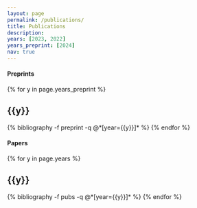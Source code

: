 ```yaml
---
layout: page
permalink: /publications/
title: Publications
description:
years: [2023, 2022]
years_preprint: [2024]
nav: true
---
```


<!-- , 2020, 2019, 2018, 2017, 2016 -->

#### Preprints

<div class="publications">

{% for y in page.years_preprint %}

<h2 class="year">{{y}}</h2>
{% bibliography -f preprint -q @*[year={{y}}]* %}
{% endfor %}

</div>

<!-- <details>
<summary>Preprints</summary> -->
<!-- <div>

{% for y in page.years %}
  {% bibliography -f preprint -q @*[year={{y}}]* %}
{% endfor %}

</div> -->
<!-- </details> -->

<!-- #### Books

<div class="publications">

{% for y in page.years %}
  {% bibliography -f books -q @*[year={{y}}]* %}
{% endfor %}

</div> -->

#### Papers

<div class="publications">

{% for y in page.years %}

  <h2 class="year">{{y}}</h2>
  {% bibliography -f pubs -q @*[year={{y}}]* %}
{% endfor %}

</div>

<!-- #### Preprints and submissions -->

<!-- 1. Pooladian, A-A., and Niles-Weed, J. "Entropic estimation of optimal transport maps" (2021) [<a href="https://arxiv.org/pdf/2109.12004.pdf">PDF</a>] -->
<!--

#### Conference papers

1. Pooladian, A-A.\*, Finlay, C., Hoheisel, T., and Oberman, A. "A principled approach for generating adversarial images under non-smooth dissimilarity metrics", in _23rd International Conference on Artificial Intelligence and Statistics (AISTATS 2020)_. [<a href="https://github.com/APooladian/FarkasLayers">Github</a>] [<a href="https://arxiv.org/pdf/1908.01667.pdf">PDF</a>]
2. Finaly C.\*, Pooladian, A-A.\*, and Oberman, A., " The LogBarrier Adversarial Attack: Making effective use of decision boundary information", in _IEEE International Conference on Computer Vision (ICCV 2019)_ [<a href="https://github.com/cfinlay/logbarrier">Github</a>] [<a href="https://arxiv.org/pdf/1903.10396.pdf">PDF</a>]

#### Workshop papers

1. Finlay, C.\*, Gerolin, A.\*, Oberman, A., Pooladian A-A.\* (alphabetical) "Learning normalizing flows from Entropy-Kantorovich potentials", in _ICML workshop on Invertible Neural Networks, Normalizing Flows, and Explicit Likelihood Models (INNF+ 2020)_, with contributing talk, [<a href="https://arxiv.org/pdf/2006.06033.pdf">PDF</a>]

#### Journal articles

1. Hoheisel, T., Pablos, B., Pooladian, A-A., Schwartz, A., and Steverango, L. (alphabetical) "A study of one-parameter regularizations for mathematical programs with vanishing constraints", in _Optimization Methods and Software_ (2020) [<a href="https://arxiv.org/pdf/2006.15662.pdf">PDF</a>]

#### Deep learning projects

1. Pooladian, A-A.\*, Finlay, C., and Oberman, A., "Farkas layers: Don't shift the data, fix the geometry" (2019) [<a href="https://github.com/APooladian/FarkasLayers">Github</a>] [<a href="https://arxiv.org/pdf/1910.02840.pdf">PDF</a>]
2. Pooladian, A-A.\*, Iannantuono, A., Finlay, C., and Oberman, A., "A Langevin dynamics based approach to generating sparse adversarial perturbations" (2019) [<a href="http://www.math.mcgill.ca/apooladian/LangevinDynamicsPreprint.pdf">PDF</a>]
3. Pooladian, A-A.\*, Orfanides, G., "Sparse autoencoder using Scholtes relaxation scheme" (2018)
-->
<!-- #### Fun projects
4. Pooladian, A-A., "Batchwise projection algorithm onto total variation ball" (2019) [abcd](https://github.com/APooladian/TVProjection) -->
